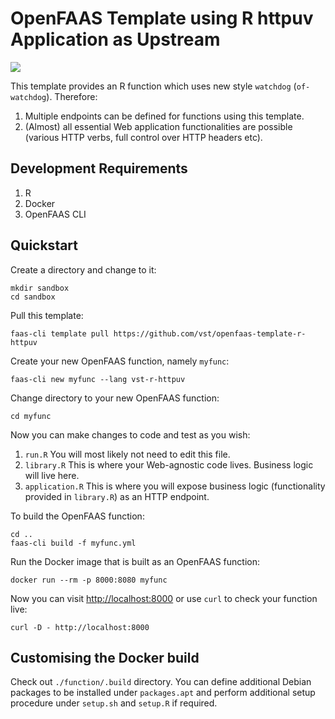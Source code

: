 # OpenFAAS Template using R httpuv Application as Upstream

![](https://img.shields.io/github/v/release/vst/openfaas-template-r-httpuv)

This template provides an R function which uses new style
`watchdog` (`of-watchdog`). Therefore:

1. Multiple endpoints can be defined for functions using this template.
2. (Almost) all essential Web application functionalities are possible
   (various HTTP verbs, full control over HTTP headers etc).

## Development Requirements

1. R
2. Docker
3. OpenFAAS CLI

## Quickstart

Create a directory and change to it:

```
mkdir sandbox
cd sandbox
```

Pull this template:

```
faas-cli template pull https://github.com/vst/openfaas-template-r-httpuv
```

Create your new OpenFAAS function, namely `myfunc`:

```
faas-cli new myfunc --lang vst-r-httpuv
```

Change directory to your new OpenFAAS function:

```
cd myfunc
```

Now you can make changes to code and test as you wish:

1. `run.R` You will most likely not need to edit this file.
2. `library.R` This is where your Web-agnostic code lives. Business
   logic will live here.
3. `application.R` This is where you will expose business logic
   (functionality provided in `library.R`) as an HTTP endpoint.

To build the OpenFAAS function:

```
cd ..
faas-cli build -f myfunc.yml
```

Run the Docker image that is built as an OpenFAAS function:

```
docker run --rm -p 8000:8080 myfunc
```

Now you can visit [http://localhost:8000](http://localhost:8000) or
use `curl` to check your function live:

```
curl -D - http://localhost:8000
```

## Customising the Docker build

Check out `./function/.build` directory. You can define additional
Debian packages to be installed under `packages.apt` and perform
additional setup procedure under `setup.sh` and `setup.R` if required.
